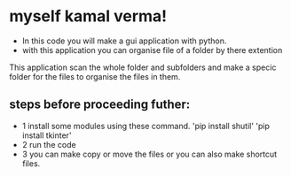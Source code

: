 # myself kamal verma!
- In this code you will make a gui application with python. 
- with this application you can organise file of a folder by there extention


This application scan the whole folder and subfolders and make a specic folder for the files to organise the files in them.

## steps before proceeding futher:
- 1 install some modules using these command.
        'pip install shutil'
        'pip install tkinter'
- 2 run the code
- 3 you can make copy or move the files or you can also make shortcut files.

